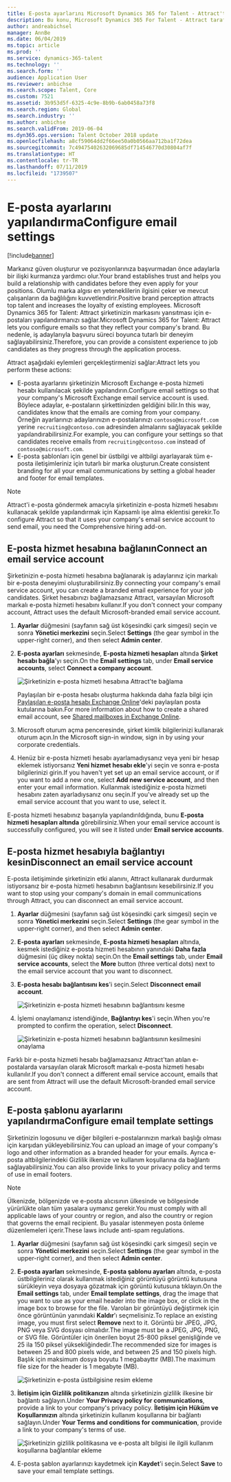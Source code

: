 ```yaml
---
title: E-posta ayarlarını Microsoft Dynamics 365 for Talent - Attract'ta Yapılandır
description: Bu konu, Microsoft Dynamics 365 For Talent - Attract tarafından gönderilen e-posta ayarlarının nasıl yapılandırılacağını açıklamaktadır.
author: andreabichsel
manager: AnnBe
ms.date: 06/04/2019
ms.topic: article
ms.prod: ''
ms.service: dynamics-365-talent
ms.technology: ''
ms.search.form: ''
audience: Application User
ms.reviewer: anbichse
ms.search.scope: Talent, Core
ms.custom: 7521
ms.assetid: 3b953d5f-6325-4c9e-8b9b-6ab0458a73f8
ms.search.region: Global
ms.search.industry: ''
ms.author: anbichse
ms.search.validFrom: 2019-06-04
ms.dyn365.ops.version: Talent October 2018 update
ms.openlocfilehash: a8cf59064dd2f66ee50a0b0566aa712ba1f72dea
ms.sourcegitcommit: 7c49475402632069685df714546770d30804af7f
ms.translationtype: HT
ms.contentlocale: tr-TR
ms.lasthandoff: 07/11/2019
ms.locfileid: "1739507"
---
```

# <a name="configure-email-settings"></a><span data-ttu-id="86320-103">E-posta ayarlarını yapılandırma</span><span class="sxs-lookup"><span data-stu-id="86320-103">Configure email settings</span></span>

[!include[banner](../includes/banner.md)]

<span data-ttu-id="86320-104">Markanız güven oluşturur ve pozisyonlarınıza başvurmadan önce adaylarla bir ilişki kurmanıza yardımcı olur.</span><span class="sxs-lookup"><span data-stu-id="86320-104">Your brand establishes trust and helps you build a relationship with candidates before they even apply for your positions.</span></span> <span data-ttu-id="86320-105">Olumlu marka algısı en yeteneklilerin ilgisini çeker ve mevcut çalışanların da bağlılığını kuvvetlendirir.</span><span class="sxs-lookup"><span data-stu-id="86320-105">Positive brand perception attracts top talent and increases the loyalty of existing employees.</span></span> <span data-ttu-id="86320-106">Microsoft Dynamics 365 for Talent: Attract şirketinizin markasını yansıtması için e-postaları yapılandırmanızı sağlar.</span><span class="sxs-lookup"><span data-stu-id="86320-106">Microsoft Dynamics 365 for Talent: Attract lets you configure emails so that they reflect your company's brand.</span></span> <span data-ttu-id="86320-107">Bu nedenle, iş adaylarıyla başvuru süreci boyunca tutarlı bir deneyim sağlayabilirsiniz.</span><span class="sxs-lookup"><span data-stu-id="86320-107">Therefore, you can provide a consistent experience to job candidates as they progress through the application process.</span></span>

<span data-ttu-id="86320-108">Attract aşağıdaki eylemleri gerçekleştirmenizi sağlar:</span><span class="sxs-lookup"><span data-stu-id="86320-108">Attract lets you perform these actions:</span></span>

- <span data-ttu-id="86320-109">E-posta ayarlarını şirketinizin Microsoft Exchange e-posta hizmeti hesabı kullanılacak şekilde yapılandırın.</span><span class="sxs-lookup"><span data-stu-id="86320-109">Configure email settings so that your company's Microsoft Exchange email service account is used.</span></span> <span data-ttu-id="86320-110">Böylece adaylar, e-postaların şirkettinizden geldiğini bilir.</span><span class="sxs-lookup"><span data-stu-id="86320-110">In this way, candidates know that the emails are coming from your company.</span></span> <span data-ttu-id="86320-111">Örneğin ayarlarınızı adaylarınızın e-postalarınızı `contoso@microsoft.com` yerine `recruiting@contoso.com` adresinden almalarını sağlayacak şekilde yapılandırabilirsiniz.</span><span class="sxs-lookup"><span data-stu-id="86320-111">For example, you can configure your settings so that candidates receive emails from `recruiting@contoso.com` instead of `contoso@microsoft.com`.</span></span>
- <span data-ttu-id="86320-112">E-posta şablonları için genel bir üstbilgi ve altbilgi ayarlayarak tüm e-posta iletişimleriniz için tutarlı bir marka oluşturun.</span><span class="sxs-lookup"><span data-stu-id="86320-112">Create consistent branding for all your email communications by setting a global header and footer for email templates.</span></span> 

> [!NOTE]
> <span data-ttu-id="86320-113">Attract'i e-posta göndermek amacıyla şirketinizin e-posta hizmeti hesabını kullanacak şekilde yapılandırmak için Kapsamlı işe alma eklentisi gerekir.</span><span class="sxs-lookup"><span data-stu-id="86320-113">To configure Attract so that it uses your company's email service account to send email, you need the Comprehensive hiring add-on.</span></span>

## <a name="connect-an-email-service-account"></a><span data-ttu-id="86320-114">E-posta hizmet hesabına bağlanın</span><span class="sxs-lookup"><span data-stu-id="86320-114">Connect an email service account</span></span>

<span data-ttu-id="86320-115">Şirketinizin e-posta hizmeti hesabına bağlanarak iş adaylarınız için markalı bir e-posta deneyimi oluşturabilirsiniz.</span><span class="sxs-lookup"><span data-stu-id="86320-115">By connecting your company's email service account, you can create a branded email experience for your job candidates.</span></span> <span data-ttu-id="86320-116">Şirket hesabınızı bağlamazsanız Attract, varsayılan Microsoft markalı e-posta hizmeti hesabını kullanır.</span><span class="sxs-lookup"><span data-stu-id="86320-116">If you don't connect your company account, Attract uses the default Microsoft-branded email service account.</span></span>

1. <span data-ttu-id="86320-117">**Ayarlar** düğmesini (sayfanın sağ üst köşesindki çark simgesi) seçin ve sonra **Yönetici merkezini** seçin.</span><span class="sxs-lookup"><span data-stu-id="86320-117">Select **Settings** (the gear symbol in the upper-right corner), and then select **Admin center**.</span></span>
2. <span data-ttu-id="86320-118">**E-posta ayarları** sekmesinde, **E-posta hizmeti hesapları** altında **Şirket hesabı bağla**'yı seçin.</span><span class="sxs-lookup"><span data-stu-id="86320-118">On the **Email settings** tab, under **Email service accounts**, select **Connect a company account**.</span></span>

    ![Şirketinizin e-posta hizmeti hesabına Attract'te bağlama](./media/attract-admin-email-service-accounts.png)

    <span data-ttu-id="86320-120">Paylaşılan bir e-posta hesabı oluşturma hakkında daha fazla bilgi için [Paylaşılan e-posta hesabı Exchange Online](https://docs.microsoft.com/exchange/collaboration-exo/shared-mailboxes)'deki paylaşılan posta kutularına bakın.</span><span class="sxs-lookup"><span data-stu-id="86320-120">For more information about how to create a shared email account, see [Shared mailboxes in Exchange Online](https://docs.microsoft.com/exchange/collaboration-exo/shared-mailboxes).</span></span>

3. <span data-ttu-id="86320-121">Microsoft oturum açma penceresinde, şirket kimlik bilgilerinizi kullanarak oturum açın.</span><span class="sxs-lookup"><span data-stu-id="86320-121">In the Microsoft sign-in window, sign in by using your corporate credentials.</span></span>
4. <span data-ttu-id="86320-122">Henüz bir e-posta hizmeti hesabı ayarlamadıysanız veya yeni bir hesap eklemek istiyorsanız **Yeni hizmet hesabı ekle**'yi seçin ve sonra e-posta bilgilerinizi girin.</span><span class="sxs-lookup"><span data-stu-id="86320-122">If you haven't yet set up an email service account, or if you want to add a new one, select **Add new service account**, and then enter your email information.</span></span> <span data-ttu-id="86320-123">Kullanmak istediğiniz e-posta hizmeti hesabını zaten ayarladıysanız onu seçin.</span><span class="sxs-lookup"><span data-stu-id="86320-123">If you've already set up the email service account that you want to use, select it.</span></span>

<span data-ttu-id="86320-124">E-posta hizmeti hesabınız başarıyla yapılandırıldığında, bunu **E-posta hizmeti hesapları altında** görebilirsiniz.</span><span class="sxs-lookup"><span data-stu-id="86320-124">When your email service account is successfully configured, you will see it listed under **Email service accounts**.</span></span>

## <a name="disconnect-an-email-service-account"></a><span data-ttu-id="86320-125">E-posta hizmet hesabıyla bağlantıyı kesin</span><span class="sxs-lookup"><span data-stu-id="86320-125">Disconnect an email service account</span></span>

<span data-ttu-id="86320-126">E-posta iletişiminde şirketinizin etki alanını, Attract kullanarak durdurmak istiyorsanız bir e-posta hizmeti hesabının bağlantısını kesebilirsiniz.</span><span class="sxs-lookup"><span data-stu-id="86320-126">If you want to stop using your company's domain in email communications through Attract, you can disconnect an email service account.</span></span>

1. <span data-ttu-id="86320-127">**Ayarlar** düğmesini (sayfanın sağ üst köşesindki çark simgesi) seçin ve sonra **Yönetici merkezini** seçin.</span><span class="sxs-lookup"><span data-stu-id="86320-127">Select **Settings** (the gear symbol in the upper-right corner), and then select **Admin center**.</span></span>
2. <span data-ttu-id="86320-128">**E-posta ayarları** sekmesinde, **E-posta hizmeti hesapları** altında, kesmek istediğiniz e-posta hizmeti hesabının yanındaki **Daha fazla** düğmesini (üç dikey nokta) seçin.</span><span class="sxs-lookup"><span data-stu-id="86320-128">On the **Email settings** tab, under **Email service accounts**, select the **More** button (three vertical dots) next to the email service account that you want to disconnect.</span></span>
3. <span data-ttu-id="86320-129">**E-posta hesabı bağlantısını kes**'i seçin.</span><span class="sxs-lookup"><span data-stu-id="86320-129">Select **Disconnect email account**.</span></span>

    ![Şirketinizin e-posta hizmeti hesabının bağlantısını kesme](./media/attract-admin-disconnect-email-account.png)

4. <span data-ttu-id="86320-131">İşlemi onaylamanız istendiğinde, **Bağlantıyı kes**'i seçin.</span><span class="sxs-lookup"><span data-stu-id="86320-131">When you're prompted to confirm the operation, select **Disconnect**.</span></span>

    ![Şirketinizin e-posta hizmeti hesabının bağlantısının kesilmesini onaylama](./media/attract-admin-email-confirm-disconnect.png)

<span data-ttu-id="86320-133">Farklı bir e-posta hizmeti hesabı bağlamazsanız Attract'tan atılan e-postalarda varsayılan olarak Microsoft markalı e-posta hizmeti hesabı kullanılır.</span><span class="sxs-lookup"><span data-stu-id="86320-133">If you don't connect a different email service account, emails that are sent from Attract will use the default Microsoft-branded email service account.</span></span>

## <a name="configure-email-template-settings"></a><span data-ttu-id="86320-134">E-posta şablonu ayarlarını yapılandırma</span><span class="sxs-lookup"><span data-stu-id="86320-134">Configure email template settings</span></span>

<span data-ttu-id="86320-135">Şirketinizin logosunu ve diğer bilgileri e-postalarınızın markalı başlığı olması için karşıdan yükleyebilirsiniz.</span><span class="sxs-lookup"><span data-stu-id="86320-135">You can upload an image of your company's logo and other information as a branded header for your emails.</span></span> <span data-ttu-id="86320-136">Ayrıca e-posta altbilgilerindeki Gizlilik ilkenize ve kullanım koşullarına da bağlantı sağlayabilirsiniz.</span><span class="sxs-lookup"><span data-stu-id="86320-136">You can also provide links to your privacy policy and terms of use in email footers.</span></span>

> [!NOTE]
> <span data-ttu-id="86320-137">Ülkenizde, bölgenizde ve e-posta alıcısının ülkesinde ve bölgesinde yürürlükte olan tüm yasalara uymanız gerekir.</span><span class="sxs-lookup"><span data-stu-id="86320-137">You must comply with all applicable laws of your country or region, and also the country or region that governs the email recipient.</span></span> <span data-ttu-id="86320-138">Bu yasalar istenmeyen posta önleme düzenlemeleri içerir.</span><span class="sxs-lookup"><span data-stu-id="86320-138">These laws include anti-spam regulations.</span></span>

1. <span data-ttu-id="86320-139">**Ayarlar** düğmesini (sayfanın sağ üst köşesindki çark simgesi) seçin ve sonra **Yönetici merkezini** seçin.</span><span class="sxs-lookup"><span data-stu-id="86320-139">Select **Settings** (the gear symbol in the upper-right corner), and then select **Admin center**.</span></span>
2. <span data-ttu-id="86320-140">**E-posta ayarları** sekmesinde, **E-posta şablonu ayarları** altında, e-posta üstbilgileriniz olarak kullanmak istediğiniz görüntüyü görüntü kutusuna sürükleyin veya dosyaya gözatmak için görüntü kutusuna tıklayın.</span><span class="sxs-lookup"><span data-stu-id="86320-140">On the **Email settings** tab, under **Email template settings**, drag the image that you want to use as your email header into the image box, or click in the image box to browse for the file.</span></span> <span data-ttu-id="86320-141">Varolan bir görüntüyü değiştirmek için önce görüntünün yanındaki **Kaldır**'ı seçmelisiniz.</span><span class="sxs-lookup"><span data-stu-id="86320-141">To replace an existing image, you must first select **Remove** next to it.</span></span> <span data-ttu-id="86320-142">Görüntü bir JPEG, JPG, PNG veya SVG dosyası olmalıdır.</span><span class="sxs-lookup"><span data-stu-id="86320-142">The image must be a JPEG, JPG, PNG, or SVG file.</span></span> <span data-ttu-id="86320-143">Görüntüler için önerilen boyut 25-800 piksel genişliğinde ve 25 ila 150 piksel yüksekliğindedir.</span><span class="sxs-lookup"><span data-stu-id="86320-143">The recommended size for images is between 25 and 800 pixels wide, and between 25 and 150 pixels high.</span></span> <span data-ttu-id="86320-144">Başlık için maksimum dosya boyutu 1 megabayttır (MB).</span><span class="sxs-lookup"><span data-stu-id="86320-144">The maximum file size for the header is 1 megabyte (MB).</span></span>

    ![Şirketinizin e-posta üstbilgisine resim ekleme](./media/attract-admin-email-header.png)

3. <span data-ttu-id="86320-146">**İletişim için Gizlilik politikanızın** altında şirketinizin gizlilik ilkesine bir bağlantı sağlayın.</span><span class="sxs-lookup"><span data-stu-id="86320-146">Under **Your Privacy policy for communications**, provide a link to your company's privacy policy.</span></span> <span data-ttu-id="86320-147">**İletişim için Hüküm ve Koşullarınızın** altında şirketinizin kullanım koşullarına bir bağlantı sağlayın.</span><span class="sxs-lookup"><span data-stu-id="86320-147">Under **Your Terms and conditions for communication**, provide a link to your company's terms of use.</span></span>

    ![Şirketinizin gizlilik politikasına ve e-posta alt bilgisi ile ilgili kullanım koşullarına bağlantılar ekleme](./media/attract-admin-email-footer.png)

4. <span data-ttu-id="86320-149">E-posta şablon ayarlarınızı kaydetmek için **Kaydet**'i seçin.</span><span class="sxs-lookup"><span data-stu-id="86320-149">Select **Save** to save your email template settings.</span></span>
